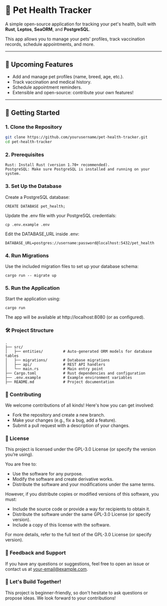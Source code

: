 # 🐾 Pet Health Tracker

A simple open-source application for tracking your pet's health, built with **Rust**, **Leptos**, **SeaORM**, and **PostgreSQL**.

This app allows you to manage your pets' profiles, track vaccination records, schedule appointments, and more. 

---

## 🌟 Upcoming Features

- Add and manage pet profiles (name, breed, age, etc.).
- Track vaccination and medical history.
- Schedule appointment reminders.
- Extensible and open-source: contribute your own features!

---

## 🚀 Getting Started

### 1. Clone the Repository
```bash
git clone https://github.com/yourusername/pet-health-tracker.git
cd pet-health-tracker
```
### 2. Prerequisites

    Rust: Install Rust (version 1.70+ recommended).
    PostgreSQL: Make sure PostgreSQL is installed and running on your system.

### 3. Set Up the Database

Create a PostgreSQL database:

    CREATE DATABASE pet_health;

Update the .env file with your PostgreSQL credentials:

    cp .env.example .env

Edit the DATABASE_URL inside .env:

    DATABASE_URL=postgres://username:password@localhost:5432/pet_health

### 4. Run Migrations

Use the included migration files to set up your database schema:

    cargo run -- migrate up

### 5. Run the Application

Start the application using:

    cargo run

The app will be available at http://localhost:8080 (or as configured).

### 🛠️ Project Structure

    .
    ├── src/
    │   ├── entities/         # Auto-generated ORM models for database tables
    │   ├── migrations/       # Database migrations
    │   ├── api/              # REST API handlers
    │   └── main.rs           # Main entry point
    ├── Cargo.toml            # Rust dependencies and configuration
    ├── .env.example          # Example environment variables
    ├── README.md             # Project documentation

### 🤝 Contributing

We welcome contributions of all kinds! Here's how you can get involved:

- Fork the repository and create a new branch.
- Make your changes (e.g., fix a bug, add a feature).
- Submit a pull request with a description of your changes.


### 📜 License

This project is licensed under the GPL-3.0 License (or specify the version you’re using).

You are free to:

- Use the software for any purpose.
- Modify the software and create derivative works.
- Distribute the software and your modifications under the same terms.

However, if you distribute copies or modified versions of this software, you must:

- Include the source code or provide a way for recipients to obtain it.
- Distribute the software under the same GPL-3.0 License (or specify version).
- Include a copy of this license with the software.

For more details, refer to the full text of the GPL-3.0 License (or specify version).

### 💬 Feedback and Support

If you have any questions or suggestions, feel free to open an issue or contact us at your-email@example.com.

### 🐾 Let's Build Together!

This project is beginner-friendly, so don't hesitate to ask questions or propose ideas. We look forward to your contributions!



